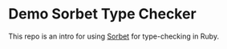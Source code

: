 # Demo Sorbet Type Checker

This repo is an intro for using [Sorbet](https://sorbet.org/) for type-checking in Ruby.
